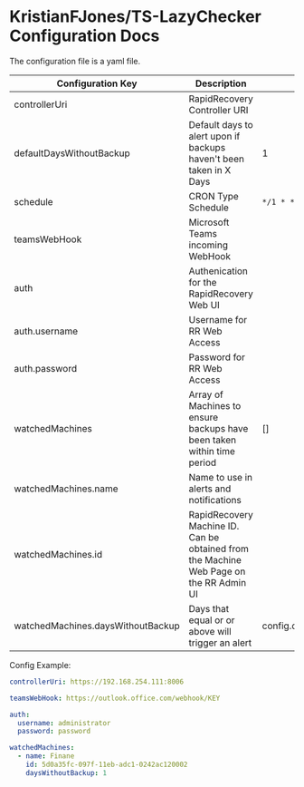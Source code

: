 # KristianFJones/TS-LazyChecker Configuration Docs

The configuration file is a yaml file.

| Configuration Key                 | Description                                                                            | Default                         | Example                                                           | Required |
| --------------------------------- | -------------------------------------------------------------------------------------- | ------------------------------- | ----------------------------------------------------------------- | -------- |
| controllerUri                     | RapidRecovery Controller URI                                                           |                                 | https://192.168.254.111:8006                                      | YES      |
| defaultDaysWithoutBackup          | Default days to alert upon if backups haven't been taken in X Days                     | 1                               |                                                                   | NO       |
| schedule                          | CRON Type Schedule                                                                     | `*/1 * * * *`                   | `30 */12 * * *`                                                   | NO       |
| teamsWebHook                      | Microsoft Teams incoming WebHook                                                       |                                 | https://outlook.office.com/webhook/ABCXYZ/IncomingWebhook/KEY/KEY | NO       |
| auth                              | Authenication for the RapidRecovery Web UI                                             |                                 |                                                                   | YES      |
| auth.username                     | Username for RR Web Access                                                             |                                 |                                                                   | YES      |
| auth.password                     | Password for RR Web Access                                                             |                                 |                                                                   | YES      |
| watchedMachines                   | Array of Machines to ensure backups have been taken within time period                 | []                              |                                                                   | YES      |
| watchedMachines.name              | Name to use in alerts and notifications                                                |                                 |                                                                   | YES      |
| watchedMachines.id                | RapidRecovery Machine ID. Can be obtained from the Machine Web Page on the RR Admin UI |                                 |                                                                   | YES      |
| watchedMachines.daysWithoutBackup | Days that equal or or above will trigger an alert                                      | config.defaultDaysWithoutBackup |                                                                   | NO       |

Config Example:

```yml
controllerUri: https://192.168.254.111:8006

teamsWebHook: https://outlook.office.com/webhook/KEY

auth:
  username: administrator
  password: password

watchedMachines:
  - name: Finane
    id: 5d0a35fc-097f-11eb-adc1-0242ac120002
    daysWithoutBackup: 1
```
